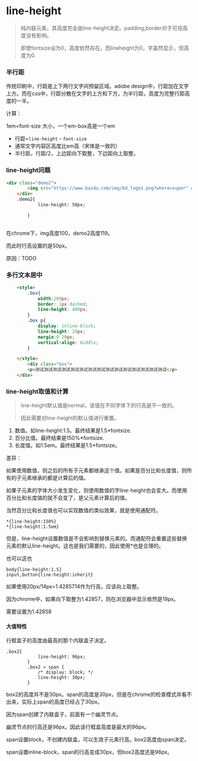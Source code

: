 # line-height

> 纯内联元素，其高度完全由line-height决定。padding,border对于可视高度没有影响。
>
> 即使fontsize设为0，高度依然存在。而lineheight为0，字虽然显示，但高度为0.

### 半行距

传统印刷中，行距是上下两行文字间预留区域。adobe design中，行距加在文字上方。而在css中，行距分散在文字的上方和下方，为半行距，高度为完整行距高度的一半。

计算：

1em=font-size 大小，一个em-box高是一个em

- 行距=`line-height` - `font-size` 
- 通常文字内容区高度比em高（宋体是一致的）
- 半行距，行距/2，上边距向下取整，下边距向上取整。



### line-height问题

```html
<div class="demo2">
        <img src="https://www.baidu.com/img/bd_logo1.png?where=super" alt="" height="100">
    </div>
    .demo2{
            line-height: 50px;

        }
    
```

在chrome下，img高度100，demo2高度119。

而此时行高设置的是50px。

原因：TODO

### 多行文本居中

```html
    <style>
        .box{
            width:200px;
            border: 1px dashed;
            line-height: 400px;
        }
        .box p{
            display: inline-block;
            line-height: 20px;
            margin:0 20px;
            vertical-align: middle;
        }

    </style>
        <div class="box">
        <p>测试测试测试测试测试测试测试测试测试测试测试测试测试测试测试</p>
    </div>
```

### line-height取值和计算

> line-height默认值是normal，该值在不同字体下的行高是不一致的。
>
> 因此需要对line-height的默认值进行重置。

1. 数值。如line-height:1.5。最终结果是1.5*fontsize.
2. 百分比值。最终结果是150%*fontsize.
3. 长度值。如1.5em。最终结果是1.5*fontsize。

差异：

如果使用数值，则之后的所有子元素都继承这个值。如果是百分比和长度值，则所有的子元素继承的都是计算后的值。

如果子元素的字体大小发生变化，则使用数值的字line-height也会变大。而使用百分比和长度值的就不会变了，是父元素计算后的值。

当然百分比和长度值也可以实现数值的类似效果，就是使用通配符。

```
*{line-height:150%}
*{line-height:1.5em}
```

但是，line-height设置数值是不会影响到替换元素的。而通配符会重置这些替换元素的默认line-height。这也是我们需要的，因此使用*也是合理的。

也可以这也

```
body{line-height:1.5}
input,button{line-height:inherit}
```

如果使用20px/14px=1.4285714作为行高，应该向上取整。

因为chrome中，如果向下取整为1.42857，则在浏览器中显示依然是19px。

需要设置为1.42858



#### 大值特性

行框盒子的高度由最高的那个内联盒子决定。

```
.box2{
            line-height: 96px;
        }
        .box2 > span {
            /* display: block; */
            line-height: 30px;
        }
```

box2的高度并不是30px。span的高度是30px，但是在chrome的检查模式并看不出来，实际上span的高度已经占了30px。

因为span创建了内联盒子，前面有一个幽灵节点。

幽灵节点的行高还是96px。因此该行框盒高度是最大的96px。

span设置block，不创建内联盒，可以生效子元素行高。box2高度由span决定。

span设置inline-block，span的行高变成30px，但box2高度还是96px。